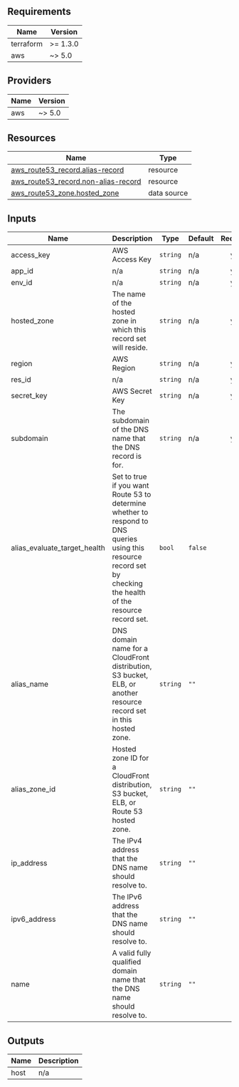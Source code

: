<!-- BEGIN_TF_DOCS -->
## Requirements

| Name | Version |
|------|---------|
| terraform | >= 1.3.0 |
| aws | ~> 5.0 |

## Providers

| Name | Version |
|------|---------|
| aws | ~> 5.0 |

## Resources

| Name | Type |
|------|------|
| [aws_route53_record.alias-record](https://registry.terraform.io/providers/hashicorp/aws/latest/docs/resources/route53_record) | resource |
| [aws_route53_record.non-alias-record](https://registry.terraform.io/providers/hashicorp/aws/latest/docs/resources/route53_record) | resource |
| [aws_route53_zone.hosted_zone](https://registry.terraform.io/providers/hashicorp/aws/latest/docs/data-sources/route53_zone) | data source |

## Inputs

| Name | Description | Type | Default | Required |
|------|-------------|------|---------|:--------:|
| access\_key | AWS Access Key | `string` | n/a | yes |
| app\_id | n/a | `string` | n/a | yes |
| env\_id | n/a | `string` | n/a | yes |
| hosted\_zone | The name of the hosted zone in which this record set will reside. | `string` | n/a | yes |
| region | AWS Region | `string` | n/a | yes |
| res\_id | n/a | `string` | n/a | yes |
| secret\_key | AWS Secret Key | `string` | n/a | yes |
| subdomain | The subdomain of the DNS name that the DNS record is for. | `string` | n/a | yes |
| alias\_evaluate\_target\_health | Set to true if you want Route 53 to determine whether to respond to DNS queries using this resource record set by checking the health of the resource record set. | `bool` | `false` | no |
| alias\_name | DNS domain name for a CloudFront distribution, S3 bucket, ELB, or another resource record set in this hosted zone. | `string` | `""` | no |
| alias\_zone\_id | Hosted zone ID for a CloudFront distribution, S3 bucket, ELB, or Route 53 hosted zone. | `string` | `""` | no |
| ip\_address | The IPv4 address that the DNS name should resolve to. | `string` | `""` | no |
| ipv6\_address | The IPv6 address that the DNS name should resolve to. | `string` | `""` | no |
| name | A valid fully qualified domain name that the DNS name should resolve to. | `string` | `""` | no |

## Outputs

| Name | Description |
|------|-------------|
| host | n/a |
<!-- END_TF_DOCS -->